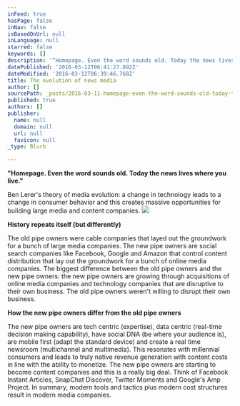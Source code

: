 ```yaml
---
inFeed: true
hasPage: false
inNav: false
isBasedOnUrl: null
inLanguage: null
starred: false
keywords: []
description: '“Homepage. Even the word sounds old. Today the news lives where you live."'
datePublished: '2016-03-12T06:41:27.892Z'
dateModified: '2016-03-12T06:39:46.768Z'
title: The evolution of news media
author: []
sourcePath: _posts/2016-03-11-homepage-even-the-word-sounds-old-today-the-news-lives-wh.md
published: true
authors: []
publisher:
  name: null
  domain: null
  url: null
  favicon: null
_type: Blurb

---
```

**"Homepage. Even the word sounds old. Today the news lives where you live."**

Ben Lerer's theory of media evolution: a change in technology leads to a change in consumer behavior and this creates massive opportunities for building large media and content companies. 
![](https://the-grid-user-content.s3-us-west-2.amazonaws.com/debdffd4-ed5d-4b5b-ac0d-f3bb17329320.jpg)

**History repeats itself (but differently)**

The old pipe owners were cable companies that layed out the groundwork for a bunch of large media companies. The new pipe owners are social search companies like Facebook, Google and Amazon that control content distribution that lay out the groundwork for a bunch of online media companies. The biggest difference between the old pipe owners and the new pipe owners: the new pipe owners are growing through acquisitions of online media companies and technology companies that are disruptive to their own business. The old pipe owners weren't willing to disrupt their own business.

**How the new pipe owners differ from the old pipe owners**

The new pipe owners are tech centric (expertise), data centric (real-time decision making capability), have social DNA (be where your audience is), are mobile first (adapt the standard device) and create a real time newsroom (multichannel and multimedia). This resonates with millennial consumers and leads to truly native revenue generation with content costs in line with the ability to monetize. The new pipe owners are starting to become content companies and this is a really big deal. Think of Facebook Instant Articles, SnapChat Discover, Twitter Moments and Google's Amp Project. In summary, modern tools and tactics plus modern cost structures result in modern media companies.